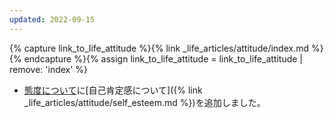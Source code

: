 ```yaml
---
updated: 2022-09-15
---
```

{% capture link_to_life_attitude %}{% link _life_articles/attitude/index.md %}{% endcapture %}{% assign link_to_life_attitude = link_to_life_attitude | remove: 'index' %}

- [態度について]({{link_to_life_attitude}})に[自己肯定感について]({% link _life_articles/attitude/self_esteem.md %})を追加しました。